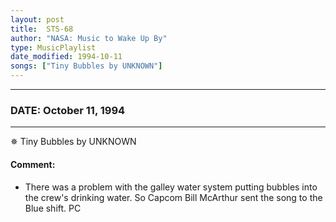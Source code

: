 ```yaml
---
layout: post
title:  STS-68
author: "NASA: Music to Wake Up By"
type: MusicPlaylist
date_modified: 1994-10-11
songs: ["Tiny Bubbles by UNKNOWN"]
---
```


----
### DATE: October 11, 1994
----
✵ Tiny Bubbles by UNKNOWN

#### Comment:
* There was a problem with the galley water system putting bubbles into the crew's drinking water. So Capcom Bill McArthur sent the song to the Blue shift. PC



<br/>
<center>
	<a target="_blank"
	   href="https://twitter.com/intent/tweet?hashtags=Space,NASA,Playlist,NASAWakeupCalls,SpaceProgram&text={{ page.author}}, '{{ page.songs.first }}' {{ page.title }}, {{ page.date | date: '%B %d, %Y' }}. {{ site.url }}{{ page.url }}&via=nasawakeupcalls"><i class="fab fa-twitter" alt="Tweet this page" style="font-size: 1.3em;"></i></a>
	&nbsp; 	<i class="fas fa-user-astronaut" style="font-size: 1.5em;"></i> &nbsp;
    <a type="amzn" search="'Tiny Bubbles by UNKNOWN'" category="popular music">
    <i class="fab fa-amazon" style="font-size: 1.3em;"></i></a>
</center>
